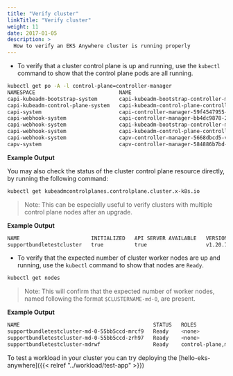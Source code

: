 ```yaml
---
title: "Verify cluster"
linkTitle: "Verify cluster"
weight: 11
date: 2017-01-05
description: >
  How to verify an EKS Anywhere cluster is running properly
---
```

* To verify that a cluster control plane is up and running, use the `kubectl` command to show that the control plane pods are all running.

```bash
kubectl get po -A -l control-plane=controller-manager
NAMESPACE                           NAME                                                             READY   STATUS    RESTARTS   AGE
capi-kubeadm-bootstrap-system       capi-kubeadm-bootstrap-controller-manager-57b99f579f-sd85g       2/2     Running   0          47m
capi-kubeadm-control-plane-system   capi-kubeadm-control-plane-controller-manager-79cdf98fb8-ll498   2/2     Running   0          47m
capi-system                         capi-controller-manager-59f4547955-2ks8t                         2/2     Running   0          47m
capi-webhook-system                 capi-controller-manager-bb4dc9878-2j8mg                          2/2     Running   0          47m
capi-webhook-system                 capi-kubeadm-bootstrap-controller-manager-6b4cb6f656-qfppd       2/2     Running   0          47m
capi-webhook-system                 capi-kubeadm-control-plane-controller-manager-bf7878ffc-rgsm8    2/2     Running   0          47m
capi-webhook-system                 capv-controller-manager-5668dbcd5-v5szb                          2/2     Running   0          47m
capv-system                         capv-controller-manager-584886b7bd-f66hs                         2/2     Running   0          47m
```

**Example Output**

You may also check the status of the cluster control plane resource directly, by running the following command:

```bash
kubectl get kubeadmcontrolplanes.controlplane.cluster.x-k8s.io
```

> Note: This can be especially useful to verify clusters with multiple control plane nodes after an upgrade.

**Example Output**

```bash
NAME                       INITIALIZED   API SERVER AVAILABLE   VERSION              REPLICAS   READY   UPDATED   UNAVAILABLE
supportbundletestcluster   true          true                   v1.20.7-eks-1-20-6   1          1       1
```

* To verify that the expected number of cluster worker nodes are up and running, use the `kubectl` command to show that nodes are `Ready`.

```bash
kubectl get nodes
```

> Note: This will confirm that the expected number of worker nodes, named following the format `$CLUSTERNAME-md-0`, are present.

**Example Output**

```bash
NAME                                           STATUS   ROLES                  AGE    VERSION
supportbundletestcluster-md-0-55bb5ccd-mrcf9   Ready    <none>                 4m   v1.20.7-eks-1-20-6
supportbundletestcluster-md-0-55bb5ccd-zrh97   Ready    <none>                 4m   v1.20.7-eks-1-20-6
supportbundletestcluster-mdrwf                 Ready    control-plane,master   5m   v1.20.7-eks-1-20-6
```

To test a workload in your cluster you can try deploying the [hello-eks-anywhere]({{< relref "../workload/test-app" >}})